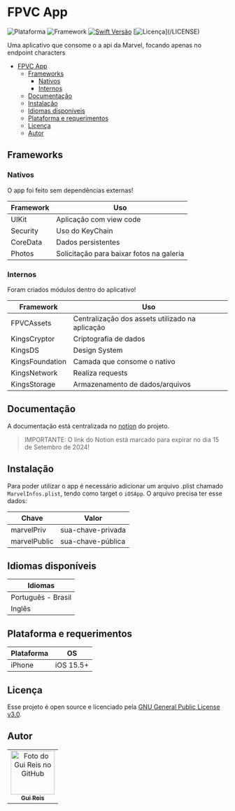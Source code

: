 # FPVC App
![Plataforma](https://img.shields.io/badge/plataforma-IOS-lightgrey?logo=ios)
![Framework](https://img.shields.io/badge/framework-UIKit-red?logo=uikit)
[![Swift Versão](https://img.shields.io/badge/swift-v5.5+-blue?logo=swift)](https://swift.org/download/#releases)
[![Licença](https://img.shields.io/badge/licença-GNU%20v3.0-brightgreen?)](/LICENSE)

<!-- 
![Capa]()

<p align="center">
    <a href="">
        <img src=""/>
    </a>
</p> 
-->

Uma aplicativo que consome o a api da Marvel, focando apenas no endpoint characters

- [FPVC App](#fpvc-app)
  - [Frameworks](#frameworks)
    - [Nativos](#nativos)
    - [Internos](#internos)
  - [Documentação](#documentação)
  - [Instalação](#instalação)
  - [Idiomas disponíveis](#idiomas-disponíveis)
  - [Plataforma e requerimentos](#plataforma-e-requerimentos)
  - [Licença](#licença)
  - [Autor](#autor)


## Frameworks 

### Nativos
O app foi feito sem dependências externas!


| **Framework** |   **Uso**  
|---------------|-----------
| UIKit         | Aplicação com view code
| Security      | Uso do KeyChain
| CoreData      | Dados persistentes
| Photos        | Solicitação para baixar fotos na galeria


### Internos
Foram criados módulos dentro do aplicativo!

| **Framework** |   **Uso**  
|---------------|-----------
| FPVCAssets      | Centralização dos assets utilizado na aplicação
| KingsCryptor    | Criptografia de dados
| KingsDS         | Design System
| KingsFoundation | Camada que consome o nativo
| KingsNetwork    | Realiza requests
| KingsStorage    | Armazenamento de dados/arquivos


## Documentação
A documentação está centralizada no [notion](https://kings-gui.notion.site/Investigate-453e4f5831924689b1036c4509758258?pvs=4) do projeto.
> IMPORTANTE: O link do Notion está marcado para expirar no dia 15 de Setembro de 2024!


## Instalação
Para poder utilizar o app é necessário adicionar um arquivo .plist chamado `MarvelInfos.plist`, tendo como target o `iOSApp`. O arquivo precisa ter esse dados:

| **Chave** |   **Valor**  
|---------------|-----------
| marvelPriv      | sua-chave-privada
| marvelPublic    | sua-chave-pública


## Idiomas disponíveis
|     **Idiomas**     |
|---------------------|
| Português - Brasil  |
| Inglês              |


## Plataforma e requerimentos
| **Plataforma** |   **OS**    |
|----------------|:-----------:|
iPhone           | iOS 15.5+   |


## Licença
Esse projeto é open source e licenciado pela [GNU General Public License v3.0](/LICENSE).


## Autor
<table>
    <tr>
        <td align="center">
            <a href="https://github.com/Gui25Reis">
                <img src="https://avatars1.githubusercontent.com/u/48360732" width="100px;" alt="Foto do Gui Reis no GitHub"/><br>
                <sub>
                    <b>Gui Reis</b>
                </sub>
            </a>
        </td>
    </tr>
</table>
